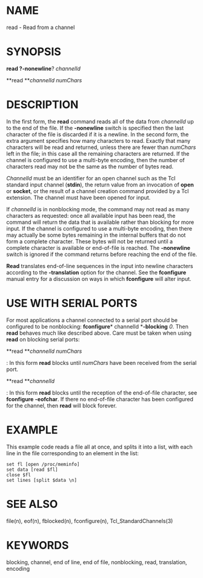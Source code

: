 # NAME

read - Read from a channel

# SYNOPSIS

**read **?**-nonewline**? *channelId*

**read ***channelId numChars*

# DESCRIPTION

In the first form, the **read** command reads all of the data from
*channelId* up to the end of the file. If the **-nonewline** switch is
specified then the last character of the file is discarded if it is a
newline. In the second form, the extra argument specifies how many
characters to read. Exactly that many characters will be read and
returned, unless there are fewer than *numChars* left in the file; in
this case all the remaining characters are returned. If the channel is
configured to use a multi-byte encoding, then the number of characters
read may not be the same as the number of bytes read.

*ChannelId* must be an identifier for an open channel such as the Tcl
standard input channel (**stdin**), the return value from an invocation
of **open** or **socket**, or the result of a channel creation command
provided by a Tcl extension. The channel must have been opened for
input.

If *channelId* is in nonblocking mode, the command may not read as many
characters as requested: once all available input has been read, the
command will return the data that is available rather than blocking for
more input. If the channel is configured to use a multi-byte encoding,
then there may actually be some bytes remaining in the internal buffers
that do not form a complete character. These bytes will not be returned
until a complete character is available or end-of-file is reached. The
**-nonewline** switch is ignored if the command returns before reaching
the end of the file.

**Read** translates end-of-line sequences in the input into newline
characters according to the **-translation** option for the channel. See
the **fconfigure** manual entry for a discussion on ways in which
**fconfigure** will alter input.

# USE WITH SERIAL PORTS

For most applications a channel connected to a serial port should be
configured to be nonblocking: **fconfigure*** channelId ***-blocking**
*0*. Then **read** behaves much like described above. Care must be taken
when using **read** on blocking serial ports:

**read ***channelId numChars*

:   In this form **read** blocks until *numChars* have been received
    from the serial port.

**read ***channelId*

:   In this form **read** blocks until the reception of the end-of-file
    character, see **fconfigure** **-eofchar**. If there no end-of-file
    character has been configured for the channel, then **read** will
    block forever.

# EXAMPLE

This example code reads a file all at once, and splits it into a list,
with each line in the file corresponding to an element in the list:

    set fl [open /proc/meminfo]
    set data [read $fl]
    close $fl
    set lines [split $data \n]

# SEE ALSO

file(n), eof(n), fblocked(n), fconfigure(n), Tcl_StandardChannels(3)

# KEYWORDS

blocking, channel, end of line, end of file, nonblocking, read,
translation, encoding

<!---
Copyright (c) 1993 The Regents of the University of California
Copyright (c) 1994-1996 Sun Microsystems, Inc
-->

